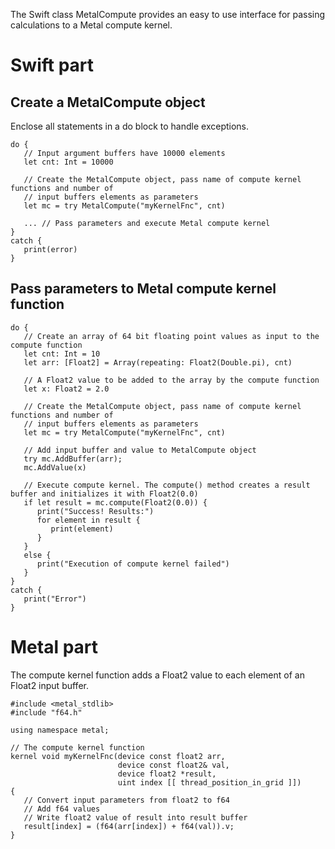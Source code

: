 
The Swift class MetalCompute provides an easy to use interface for passing calculations to a Metal
compute kernel.

# Swift part
## Create a MetalCompute object

Enclose all statements in a do block to handle exceptions.

```
do {
   // Input argument buffers have 10000 elements
   let cnt: Int = 10000

   // Create the MetalCompute object, pass name of compute kernel functions and number of
   // input buffers elements as parameters
   let mc = try MetalCompute("myKernelFnc", cnt)
   
   ... // Pass parameters and execute Metal compute kernel
}
catch {
   print(error)
}
```

## Pass parameters to Metal compute kernel function

```
do {
   // Create an array of 64 bit floating point values as input to the compute function
   let cnt: Int = 10
   let arr: [Float2] = Array(repeating: Float2(Double.pi), cnt)

   // A Float2 value to be added to the array by the compute function
   let x: Float2 = 2.0

   // Create the MetalCompute object, pass name of compute kernel functions and number of
   // input buffers elements as parameters
   let mc = try MetalCompute("myKernelFnc", cnt)

   // Add input buffer and value to MetalCompute object
   try mc.AddBuffer(arr);
   mc.AddValue(x)

   // Execute compute kernel. The compute() method creates a result buffer and initializes it with Float2(0.0)
   if let result = mc.compute(Float2(0.0)) {
      print("Success! Results:")
      for element in result {
         print(element)
      }
   }
   else {
      print("Execution of compute kernel failed")
   }
}
catch {
   print("Error")
}
```

# Metal part

The compute kernel function adds a Float2 value to each element of an Float2 input buffer.

```
#include <metal_stdlib>
#include "f64.h"

using namespace metal;

// The compute kernel function
kernel void myKernelFnc(device const float2 arr, 
                        device const float2& val,
                        device float2 *result,
                        uint index [[ thread_position_in_grid ]])
{
   // Convert input parameters from float2 to f64
   // Add f64 values
   // Write float2 value of result into result buffer
   result[index] = (f64(arr[index]) + f64(val)).v;
}
```


